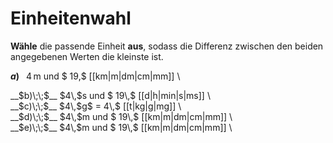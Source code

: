 <!--
version:  0.0.1

language: de

@style
input {
    text-align: center;
}

.flex-container {
    display: flex;
    flex-wrap: wrap;
    align-items: stretch;
    gap: 20px;
}

.flex-child {
    flex: 1;
    min-width: 350px;
    margin-right: 20px;
}

@media (max-width: 400px) {
    .flex-child {
        flex: 100%;
        margin-right: 0;
    }
}
@end

formula: \carry   \textcolor{red}{\scriptsize #1}
formula: \digit   \rlap{\carry{#1}}\phantom{#2}#2
formula: \permil  \text{‰}

import: https://raw.githubusercontent.com/LiaTemplates/Tikz-Jax/main/README.md

script: https://cdn.jsdelivr.net/gh/LiaTemplates/Tikz-Jax@main/dist/index.js


tags: Einheiten, Länge, Masse, Zeit, sehr leich, sehr niedrig, Angeben

comment: Wähle die richtige Einheit aus, um den kleinsten Unterschied richtig darzustellen.

author: Martin Lommatzsch

-->




# Einheitenwahl


**Wähle** die passende Einheit **aus**, sodass die Differenz zwischen den beiden angegebenen Werten die kleinste ist.



<section class="flex-container">

<div class="flex-child">

__$a)\;\;$__ $4\,$m und $ 19\,$ [[km|m|dm|cm|mm]] \

</div>
<div class="flex-child">
__$b)\;\;$__ $4\,$s und $ 19\,$ [[d|h|min|s|ms]] \

</div>
<div class="flex-child">
__$c)\;\;$__ $4\,$g$ = 4\,$ [[t|kg|g|mg]] \

</div>
<div class="flex-child">
__$d)\;\;$__ $4\,$m und $ 19\,$ [[km|m|dm|cm|mm]] \

</div>
<div class="flex-child">
__$e)\;\;$__ $4\,$m und $ 19\,$ [[km|m|dm|cm|mm]] \


</div>


</section>





